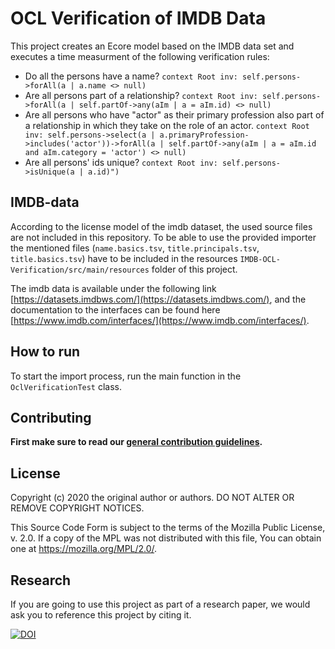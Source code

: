 # OCL Verification of IMDB Data

This project creates an Ecore model based on the IMDB data set and executes a time measurment of the following verification rules:

- Do all the persons have a name? `context Root inv: self.persons->forAll(a | a.name <> null)`
- Are all persons part of a relationship? `context Root inv: self.persons->forAll(a | self.partOf->any(aIm | a = aIm.id) <> null)`
- Are all persons who have "actor" as their primary profession also part of a relationship in which they take on the role of an actor. `context Root inv: self.persons->select(a | a.primaryProfession->includes('actor'))->forAll(a | self.partOf->any(aIm | a = aIm.id and aIm.category = 'actor') <> null)`
- Are all persons' ids unique? `context Root inv: self.persons->isUnique(a | a.id)")`

## IMDB-data

According to the license model of the imdb dataset, the used source files are not included in this repository. To be 
able to use the provided importer the mentioned files (`name.basics.tsv`, `title.principals.tsv`, `title.basics.tsv`) 
have to be included in the resources `IMDB-OCL-Verification/src/main/resources` folder of this project.

The imdb data is available under the following link [https://datasets.imdbws.com/](https://datasets.imdbws.com/), and 
the documentation to the interfaces can be found here [https://www.imdb.com/interfaces/](https://www.imdb.com/interfaces/).

## How to run

To start the import process, run the main function in the `OclVerificationTest` class.

## Contributing

**First make sure to read our [general contribution guidelines](https://fhooeaist.github.io/CONTRIBUTING.html).**

## License

Copyright (c) 2020 the original author or authors. DO NOT ALTER OR REMOVE COPYRIGHT NOTICES.

This Source Code Form is subject to the terms of the Mozilla Public License, v. 2.0. If a copy of the MPL was not
distributed with this file, You can obtain one at https://mozilla.org/MPL/2.0/.

## Research

If you are going to use this project as part of a research paper, we would ask you to reference this project by citing
it.

[![DOI](https://zenodo.org/badge/DOI/10.5281/zenodo.5705170.svg)](https://doi.org/10.5281/zenodo.5705170)
